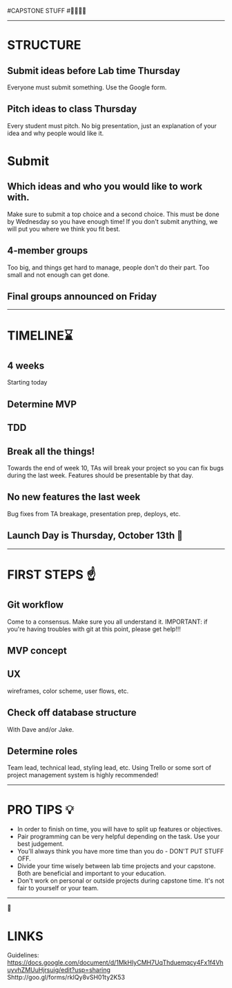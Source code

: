 #CAPSTONE STUFF
#:womans_hat::moyai::womans_hat::moyai:

---

# STRUCTURE

## Submit ideas before Lab time Thursday

Everyone must submit something.  Use the Google form.

## Pitch ideas to class Thursday

Every student must pitch.  No big presentation, just an explanation of your idea and why people would like it.

# Submit

## Which ideas and who you would like to work with.

Make sure to submit a top choice and a second choice. This must be done by Wednesday so you have enough time!  If you don't submit anything, we will put you where we think you fit best.

## 4-member groups

Too big, and things get hard to manage, people don't do their part.  Too small and not enough can get done.

## Final groups announced on Friday

---

# TIMELINE:hourglass:

## 4 weeks

Starting today

## Determine MVP

## TDD

## Break all the things!

Towards the end of week 10, TAs will break your project so you can fix bugs during the last week.  Features should be presentable by that day.

## No new features the last week

Bug fixes from TA breakage, presentation prep, deploys, etc.

## Launch Day is Thursday, October 13th :tada:

---

# FIRST STEPS :point_up:

## Git workflow

Come to a consensus. Make sure you all understand it. IMPORTANT: if you're having troubles with git at this point, please get help!!!

## MVP concept

## UX

wireframes, color scheme, user flows, etc.

## Check off database structure

With Dave and/or Jake.

## Determine roles

Team lead, technical lead, styling lead, etc. Using Trello or some sort of project management system is highly recommended!

---

# PRO TIPS :bulb:

- In order to finish on time, you will have to split up features or objectives.  
- Pair programming can be very helpful depending on the task.  Use your best judgement.  
- You'll always think you have more time than you do - DON'T PUT STUFF OFF.
- Divide your time wisely between lab time projects and your capstone.  Both are beneficial and important to your education.
- Don't work on personal or outside projects during capstone time.  It's not fair to yourself or your team.

---

:poop:

# LINKS
Guidelines:
https://docs.google.com/document/d/1MkHIyCMH7UqThduemqcy4Fx1f4VhuyvhZMUuHjrsuig/edit?usp=sharing
Shttp://goo.gl/forms/rkIQy8vSH01ty2K53
